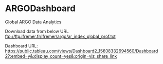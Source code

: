 # ARGODashboard
Global ARGO Data Analytics


Download data from below URL
ftp://ftp.ifremer.fr/ifremer/argo/ar_index_global_prof.txt

Dashboard URL:
https://public.tableau.com/views/Dashboard2_15608332694560/Dashboard2?:embed=y&:display_count=yes&:origin=viz_share_link
